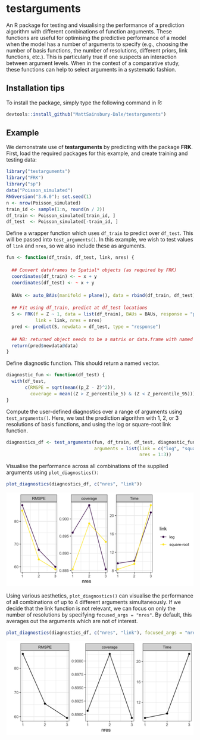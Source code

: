 testarguments
=========

An R package for testing and visualising the performance of a prediction algorithm with different combinations of function arguments. These functions are useful for optimising the predictive performance of a model when the model has a number of arguments to specify (e.g., choosing the number of basis functions, the number of resolutions, different priors, link functions, etc.). This is particularly true if one suspects an interaction between argument levels. 
 When in the context of a comparative study, these functions can help to select arguments in a systematic fashion.
		
		
Installation tips
-------

To install the package, simply type the following command in R:

```r
devtools::install_github("MattSainsbury-Dale/testarguments")
```


Example
------------

We demonstrate use of **testarguments** by predicting with the package **FRK**. First, load the required packages for this example, and create training and testing data:

```r
library("testarguments")
library("FRK")
library("sp")
data("Poisson_simulated")
RNGversion("3.6.0"); set.seed(1)
n <- nrow(Poisson_simulated)
train_id <- sample(1:n, round(n / 2))
df_train <- Poisson_simulated[train_id, ]
df_test  <- Poisson_simulated[-train_id, ]
```

Define a wrapper function which uses `df_train` to predict over `df_test`. This will be passed into `test_arguments()`. In this example, we wish to test values of `link` and `nres`, so we also include these as arguments. 

```r
fun <- function(df_train, df_test, link, nres) {
  
  ## Convert dataframes to Spatial* objects (as required by FRK)
  coordinates(df_train) <- ~ x + y
  coordinates(df_test) <- ~ x + y
  
  BAUs <- auto_BAUs(manifold = plane(), data = rbind(df_train, df_test))
  
  ## Fit using df_train, predict at df_test locations
  S <- FRK(f = Z ~ 1, data = list(df_train), BAUs = BAUs, response = "poisson",
           link = link, nres = nres)
  pred <- predict(S, newdata = df_test, type = "response")
  
  ## NB: returned object needs to be a matrix or data.frame with named columns
  return(pred$newdata@data)
}
```

Define diagnostic function. This should return a named vector.

```r
diagnostic_fun <- function(df_test) {
  with(df_test,
       c(RMSPE = sqrt(mean((p_Z - Z)^2)),
         coverage = mean((Z > Z_percentile_5) & (Z < Z_percentile_95))))
}
```

Compute the user-defined diagnostics over a range of arguments using `test_arguments()`. Here, we test the prediction algorithm with 1, 2, or 3 resolutions of basis functions, and using the log or square-root link function.

```r
diagnostics_df <- test_arguments(fun, df_train, df_test, diagnostic_fun,
                                 arguments = list(link = c("log", "square-root"),
                                                  nres = 1:3))
```

Visualise the performance across all combinations of the supplied arguments using `plot_diagnostics()`:

```r
plot_diagnostics(diagnostics_df, c("nres", "link"))
```

![Predictive performance for all combinations of nres and link](/img/nres_link.png?raw=true)


Using various aesthetics, `plot_diagnostics()` can visualise the performance of all combinations of up to 4 different arguments simultaneously. If we decide that the link function is not relevant, we can focus on only the number of resolutions by specifying `focused_args = "nres"`. By default, this averages out the arguments which are not of interest. 

```r
plot_diagnostics(diagnostics_df, c("nres", "link"), focused_args = "nres")
```

![Focusing on nres: levels of link have been averaged out](/img/nres.png?raw=true)




